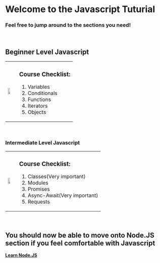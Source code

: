 <h1>Welcome to the Javascript Tuturial</h1>
<h3>Feel free to jump around to the sections you need!</h3>

<br>
<h2>Beginner Level Javascript</h2>
<table>
  <td>
    <a href="https://www.codecademy.com/learn/introduction-to-javascript" title="Learn Javascript"><img src="https://pentagram-production.imgix.net/1cbbfce1-48d5-4257-95e5-745c10e6492e/eo_codecademy_01.jpg?crop=edges&fit=crop&h=630&rect=375%2C0%2C2256%2C1412&w=1200" width="60%"/></a>
  </td>
  <td>
  <h3>Course Checklist:</h3>
    <ol>
      <li>Variables</li>
      <li>Conditionals</li>
      <li>Functions</li>
      <li>Iterators</li>
      <li>Objects</li>
    </ol>
  </td>
</table>
<br>
<h3>Intermediate Level Javascript</h3>
<table>
  <td>
    <a href="https://www.codecademy.com/learn/introduction-to-javascript" title="Learn Javascript"><img src="https://pentagram-production.imgix.net/1cbbfce1-48d5-4257-95e5-745c10e6492e/eo_codecademy_01.jpg?crop=edges&fit=crop&h=630&rect=375%2C0%2C2256%2C1412&w=1200" width="60%"/></a>
  </td>
  <td>
  <h3>Course Checklist:</h3>
    <ol>
      <li>Classes(Very important)</li>
      <li>Modules</li>
      <li>Promises</li>
      <li>Async-Await(Very important)</li>
      <li>Requests</li>
    </ol>
  </td>
</table>

<br>
<h2>You should now be able to move onto Node.JS section if you feel comfortable with Javascript</h2>

[**Learn Node.JS**](https://github.com/camab123/Tutorial_MERN_Stack/blob/main/NodeJS/Node_Tutorial.md)